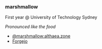 ### marshmallow

First year @ University of Technology Sydney

_Pronounced like the food_

- [@marshmallow:althaea.zone](https://matrix.to/#/@marshmallow:althaea.zone)
- [Forgejo](https://git.althaea.zone)
